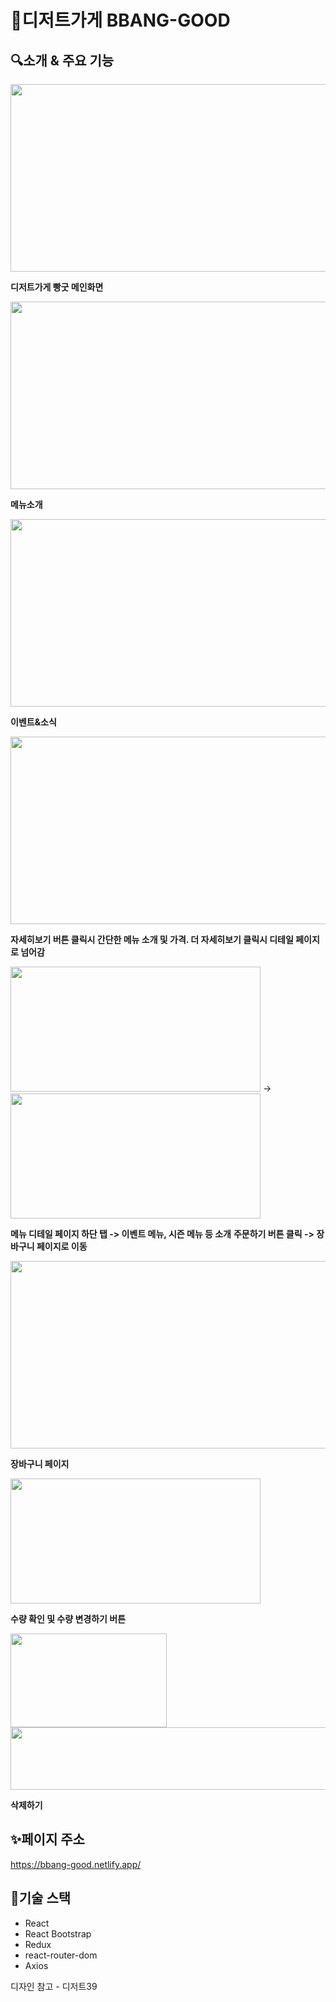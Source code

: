 # 🥖디저트가게 BBANG-GOOD

## 🔍소개 & 주요 기능

<img src="https://github.com/yunyoung0531/bbang-good/assets/68066598/7cd7989b-5c2f-4de0-9c37-343560a97890.png"  width="600" height="300"/>


**디저트가게 빵굿 메인화면**


<img src="https://github.com/yunyoung0531/bbang-good/assets/68066598/f756bfab-5f78-4f14-b116-31d5a523694d.png"  width="600" height="300"/>


**메뉴소개**


<img src="https://github.com/yunyoung0531/bbang-good/assets/68066598/1e745e64-495b-4cec-9cdf-bc7b92599369.png"  width="600" height="300"/>


**이벤트&소식**


<img src="https://github.com/yunyoung0531/bbang-good/assets/68066598/d0e9f531-6d76-46b7-b84e-46888b29c064.png"  width="600" height="300"/>


**자세히보기 버튼 클릭시 간단한 메뉴 소개 및 가격. 더 자세히보기 클릭시 디테일 페이지로 넘어감**


<img src="https://github.com/yunyoung0531/BBANG-GOOD/assets/68066598/aea8dba4-1473-45b0-adb0-35b4741b3838.png"  width="400" height="200"/> 
->
<img src="https://github.com/yunyoung0531/BBANG-GOOD/assets/68066598/37a83556-0ccc-4be5-aded-71a28a4287cb.png"  width="400" height="200"/>


**메뉴 디테일 페이지 하단 탭 -> 이벤트 메뉴, 시즌 메뉴 등 소개**
**주문하기 버튼 클릭 -> 장바구니 페이지로 이동**



<img src="https://github.com/yunyoung0531/BBANG-GOOD/assets/68066598/d600f18a-0ee1-4377-91ee-1baaa865a396.png"  width="600" height="300"/>


**장바구니 페이지**


<img src="https://github.com/yunyoung0531/BBANG-GOOD/assets/68066598/dae365e4-1939-430e-b6c1-69816814754d.png"  width="400" height="200"/>


**수량 확인 및 수량 변경하기 버튼**

<img src="https://github.com/yunyoung0531/BBANG-GOOD/assets/68066598/02c9a445-87d2-45ea-9f4b-d5107b517bdb.png"  width="250" height="150"/>
<img src="https://github.com/yunyoung0531/BBANG-GOOD/assets/68066598/2dda1b89-ac54-431d-8b81-40442e69c90e.png"  width="650" height="100"/>


**삭제하기**


## ✨페이지 주소
https://bbang-good.netlify.app/




## 💫기술 스택

- React
- React Bootstrap
- Redux
- react-router-dom
- Axios


디자인 참고 - 디저트39


